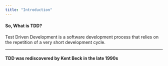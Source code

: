 ```yaml
---
title: "Introduction"
---
```


#### So, What is TDD?

<v-click>Test Driven Development is a software development process that relies on the repetition of a very short development cycle.</v-click>

<!-- 
- The detail of TDD
- TDD was "rediscovery" by Kent Beck in the late 1990s 
- He is also the creator of Extreme Programming (XP)
-->

---

#### TDD was rediscovered by Kent Beck in the late 1990s

<!-- 
"Let's break it down. Test-Driven Development is basically a simple mantra: _write tests before you write code._<br>
Sounds counterintuitive, right? 'How can I test something that doesn't exist yet?'<br>
Well, that's the trick--it forces you to think about what you really need your code to do before you even start coding.<br>
This approach is encapsulated in the Red-Green-Refactor cycle:

- **Red**: Write a test that initially fails because the functionality isn't implemented.
- **Green**: Write just enough code to make the test pass.
- **Refactor**: Clean up the code without breaking your tests.

It's like writing a cheat sheet for an exam before you even open the textbook. <br>
It might seem weird at first, but it makes the entire process more reliable.
-->